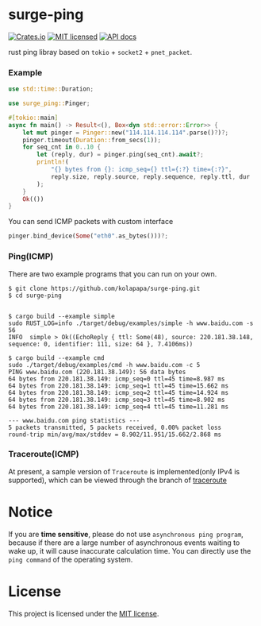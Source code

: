 # surge-ping
[![Crates.io](https://img.shields.io/crates/v/surge-ping.svg)](https://crates.io/crates/surge-ping)
[![MIT licensed](https://img.shields.io/badge/license-MIT-blue.svg)](https://github.com/kolapapa/surge-ping/blob/main/LICENSE)
[![API docs](https://docs.rs/surge-ping/badge.svg)](http://docs.rs/surge-ping)

rust ping libray based on `tokio` + `socket2` + `pnet_packet`.

### Example
```rust
use std::time::Duration;

use surge_ping::Pinger;

#[tokio::main]
async fn main() -> Result<(), Box<dyn std::error::Error>> {
    let mut pinger = Pinger::new("114.114.114.114".parse()?)?;
    pinger.timeout(Duration::from_secs(1));
    for seq_cnt in 0..10 {
        let (reply, dur) = pinger.ping(seq_cnt).await?;
        println!(
            "{} bytes from {}: icmp_seq={} ttl={:?} time={:?}",
            reply.size, reply.source, reply.sequence, reply.ttl, dur
        );
    }
    Ok(())
}

```

You can send ICMP packets with custom interface
```rust
pinger.bind_device(Some("eth0".as_bytes()))?;
```


### Ping(ICMP)
There are two example programs that you can run on your own.
```shell
$ git clone https://github.com/kolapapa/surge-ping.git
$ cd surge-ping


$ cargo build --example simple
sudo RUST_LOG=info ./target/debug/examples/simple -h www.baidu.com -s 56
INFO  simple > Ok((EchoReply { ttl: Some(48), source: 220.181.38.148, sequence: 0, identifier: 111, size: 64 }, 7.4106ms))

$ cargo build --example cmd
sudo ./target/debug/examples/cmd -h www.baidu.com -c 5
PING www.baidu.com (220.181.38.149): 56 data bytes
64 bytes from 220.181.38.149: icmp_seq=0 ttl=45 time=8.987 ms
64 bytes from 220.181.38.149: icmp_seq=1 ttl=45 time=15.662 ms
64 bytes from 220.181.38.149: icmp_seq=2 ttl=45 time=14.924 ms
64 bytes from 220.181.38.149: icmp_seq=3 ttl=45 time=8.902 ms
64 bytes from 220.181.38.149: icmp_seq=4 ttl=45 time=11.281 ms

--- www.baidu.com ping statistics ---
5 packets transmitted, 5 packets received, 0.00% packet loss
round-trip min/avg/max/stddev = 8.902/11.951/15.662/2.868 ms
```

### Traceroute(ICMP)
At present, a sample version of `Traceroute` is implemented(only IPv4 is supported), which can be viewed through the branch of [traceroute](https://github.com/kolapapa/surge-ping/tree/traceroute)

# Notice
If you are **time sensitive**, please do not use `asynchronous ping program`, because if there are a large number of asynchronous events waiting to wake up, it will cause inaccurate calculation time. You can directly use the `ping command` of the operating system.


# License
This project is licensed under the [MIT license].

[MIT license]: https://github.com/kolapapa/surge-ping/blob/main/LICENSE
